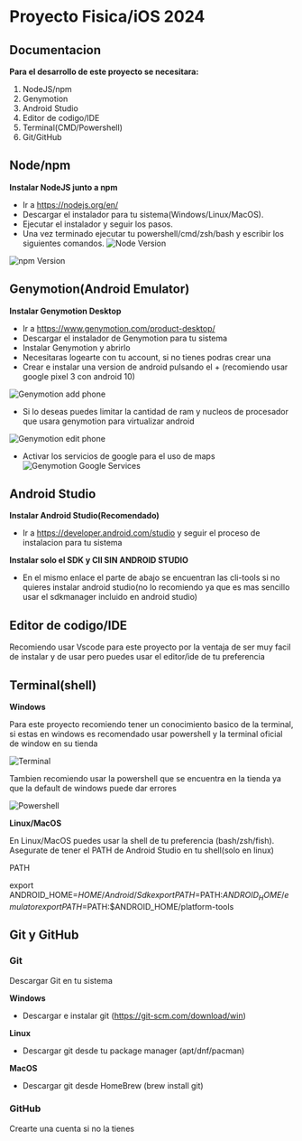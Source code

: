 # Proyecto Fisica/iOS 2024
## Documentacion

**Para el desarrollo de este proyecto se necesitara:**
1. NodeJS/npm
2. Genymotion
3. Android Studio
4. Editor de codigo/IDE
5. Terminal(CMD/Powershell)
6. Git/GitHub

## Node/npm

**Instalar NodeJS junto a npm** 

- Ir a https://nodejs.org/en/
- Descargar el instalador para tu sistema(Windows/Linux/MacOS).
- Ejecutar el instalador y seguir los pasos.
- Una vez terminado ejecutar tu powershell/cmd/zsh/bash y escribir los siguientes comandos.
![Node Version](./assets/readme/node.png "Node Verify Version")

![npm Version](./assets/readme/npm.png "npm Verify Version")


## Genymotion(Android Emulator)

**Instalar Genymotion Desktop**

- Ir a https://www.genymotion.com/product-desktop/
- Descargar el instalador de Genymotion para tu sistema
- Instalar Genymotion y abrirlo 
- Necesitaras logearte con tu account, si no tienes podras crear una 
- Crear e instalar una version de android pulsando el + (recomiendo usar google pixel 3 con android 10)

![Genymotion add phone](./assets/readme/addPhone.png "Add Phone")

- Si lo deseas puedes limitar la cantidad de ram y nucleos de procesador que usara genymotion para virtualizar android

![Genymotion edit phone](./assets/readme/modifiyPropierties.png "Edit Phone")

- Activar los servicios de google para el uso de maps
![Genymotion Google Services](./assets/readme/Gapps.png "Enable Google Services")

## Android Studio

**Instalar Android Studio(Recomendado)**
- Ir a https://developer.android.com/studio y seguir el proceso  de instalacion para tu sistema

**Instalar solo el SDK y ClI SIN ANDROID STUDIO**

- En el mismo enlace el parte de abajo se encuentran las cli-tools si no quieres instalar android studio(no lo recomiendo ya que es mas sencillo usar el sdkmanager incluido en android studio)

## Editor de codigo/IDE

Recomiendo usar Vscode para este proyecto por la ventaja de ser muy facil de instalar y de usar pero puedes usar el editor/ide de tu preferencia


## Terminal(shell)

**Windows**

Para este proyecto recomiendo tener un conocimiento basico de la terminal, si estas en windows es recomendado usar powershell y la terminal oficial de window en su tienda

![Terminal](./assets/readme/terminal_store.png "Terminal on Microsoft Store")

Tambien recomiendo usar la powershell que se encuentra en la tienda ya que la default de windows puede dar errores

![Powershell](./assets/readme/pwshell.png "Powershell on Microsoft Store")

**Linux/MacOS**

En Linux/MacOS puedes usar la shell de tu preferencia (bash/zsh/fish).
Asegurate de tener el PATH de Android Studio en tu shell(solo en linux)

PATH

export ANDROID_HOME=$HOME/Android/Sdk
export PATH=$PATH:$ANDROID_HOME/emulator
export PATH=$PATH:$ANDROID_HOME/platform-tools

## Git y GitHub

### Git

Descargar Git en tu sistema

**Windows**
- Descargar e instalar git (https://git-scm.com/download/win)

**Linux**
- Descargar git desde tu package manager (apt/dnf/pacman)

**MacOS**
- Descargar git desde HomeBrew (brew install git)

### GitHub

Crearte una cuenta si no la tienes
